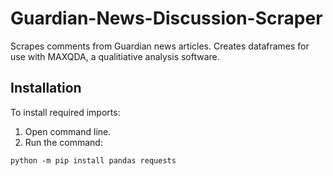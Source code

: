# Guardian-News-Discussion-Scraper
Scrapes comments from Guardian news articles. Creates dataframes for use with MAXQDA, a qualitiative analysis software.

## Installation
To install required imports:

1. Open command line.
2. Run the command:
```
python -m pip install pandas requests
```


